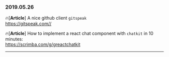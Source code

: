 ### 2019.05.26

🔥[**Article**] A nice github client `gitspeak` <br>
<https://gitspeak.com//>

🔥[**Article**] How to implement a react chat component with `chatkit` in 10 minutes:<br>
<https://scrimba.com/g/greactchatkit>

<hr>
